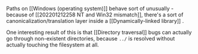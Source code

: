 Paths on [[Windows (operating system)]] behave sort of unusually - because of [[202201212258 NT and Win32 mismatch]], there's a sort of canonicalization/translation layer inside a [[Dynamically-linked library]] .

One interesting result of this is that [[Directory traversal]] bugs can actually go through non-existent directories, because `../` is resolved without actually touching the filesystem at all.